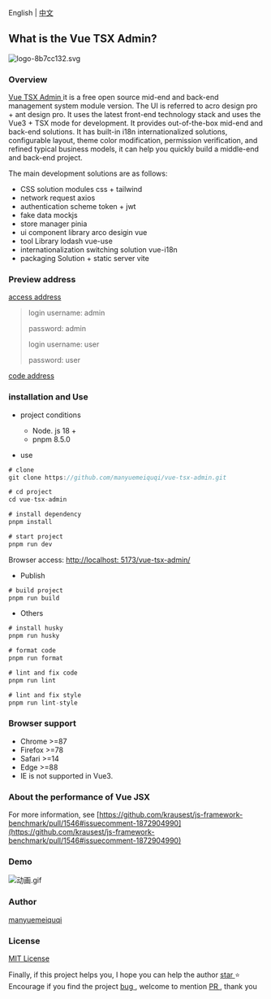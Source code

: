 English | [中文](https://github.com/manyuemeiquqi/vue-tsx-admin/blob/master/README.zh-CN.md)

## What is the Vue TSX Admin?

![logo-8b7cc132.svg](https://cdn.nlark.com/yuque/0/2024/svg/22817409/1704071810855-a476e977-aa08-4521-9072-25398ea3cc29.svg#clientId=u14b4c0c0-88b6-4&from=drop&id=uc834b898&originHeight=64&originWidth=64&originalType=binary&ratio=1&rotation=0&showTitle=false&size=3466&status=done&style=none&taskId=u4e913108-1538-44fd-826a-f6da0e4e91e&title=)

### Overview

[Vue TSX Admin ](https://github.com/manyuemeiquqi/vue-tsx-admin)it is a free open source mid-end and back-end management system module version. The UI is referred to acro design pro + ant design pro. It uses the latest front-end technology stack and uses the Vue3 + TSX mode for development. It provides out-of-the-box mid-end and back-end solutions. It has built-in i18n internationalized solutions, configurable layout, theme color modification, permission verification, and refined typical business models, it can help you quickly build a middle-end and back-end project.

The main development solutions are as follows:

- CSS solution modules css + tailwind
- network request axios
- authentication scheme token + jwt
- fake data mockjs
- store manager pinia
- ui component library arco desigin vue
- tool Library lodash vue-use
- internationalization switching solution vue-i18n
- packaging Solution + static server vite

### Preview address

[access address ](https://manyuemeiquqi.github.io/vue-tsx-admin/)

> login username: admin
>
> password: admin
>
> login username: user
>
> password: user

[code address ](https://github.com/manyuemeiquqi/vue-tsx-admin)

### installation and Use

- project conditions

  - Node. js 18 +
  - pnpm 8.5.0

- use

```javascript
# clone
git clone https://github.com/manyuemeiquqi/vue-tsx-admin.git

# cd project
cd vue-tsx-admin

# install dependency
pnpm install

# start project
pnpm run dev
```

Browser access: [http://localhost: 5173/vue-tsx-admin/ ](http://localhost:5173/vue-tsx-admin/)

- Publish

```javascript
# build project
pnpm run build
```

- Others

```javascript
# install husky
pnpm run husky

# format code
pnpm run format

# lint and fix code
pnpm run lint

# lint and fix style
pnpm run lint-style
```

### Browser support

- Chrome >=87
- Firefox >=78
- Safari >=14
- Edge >=88
- IE is not supported in Vue3.

### About the performance of Vue JSX

For more information, see [https://github.com/krausest/js-framework-benchmark/pull/1546#issuecomment-1872904990](https://github.com/krausest/js-framework-benchmark/pull/1546#issuecomment-1872904990)

### Demo

![动画.gif](https://cdn.nlark.com/yuque/0/2024/gif/22817409/1704072677179-76719f50-5e8a-4f7f-aaab-b1e3952ef6d5.gif#averageHue=%23d5c9b1&clientId=uf128b628-9083-4&from=drop&id=u79f05bb4&originHeight=1007&originWidth=1919&originalType=binary&ratio=1&rotation=0&showTitle=false&size=2616308&status=done&style=none&taskId=u01bc0557-2a52-4e92-8d81-02530d08ada&title=)

### Author

[manyuemeiquqi](https://github.com/manyuemeiquqi/vue-tsx-admin/commits?author=manyuemeiquqi)

### License

[MIT License](https://github.com/manyuemeiquqi/vue-tsx-admin?tab=MIT-1-ov-file)

Finally, if this project helps you, I hope you can help the author [star ](https://github.com/manyuemeiquqi/vue-tsx-admin?tab=readme-ov-file) ⭐ Encourage
if you find the project [bug ](https://github.com/manyuemeiquqi/vue-tsx-admin/issues), welcome to mention [PR ](https://github.com/manyuemeiquqi/vue-tsx-admin/pulls), thank you
